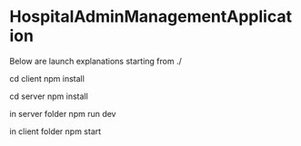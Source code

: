 # HospitalAdminManagementApplication

Below are launch explanations starting from ./

cd client 
npm install 

cd server
npm install

in server folder
npm run dev

in client folder
npm start
